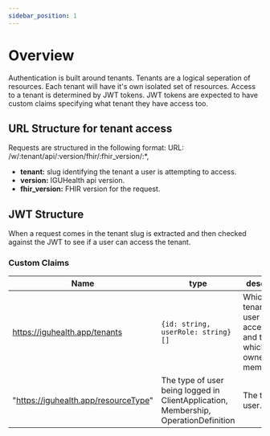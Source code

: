 ```yaml
---
sidebar_position: 1
---
```


# Overview

Authentication is built around tenants. Tenants are a logical seperation of resources. Each tenant will have it's own isolated set of resources.
Access to a tenant is determined by JWT tokens. JWT tokens are expected to have custom claims specifying what tenant they have access too.

## URL Structure for tenant access

Requests are structured in the following format:
URL: /w/:tenant/api/:version/fhir/:fhir_version/:\*,

- **tenant:** slug identifying the tenant a user is attempting to access.
- **version:** IGUHealth api version.
- **fhir_version:** FHIR version for the request.

## JWT Structure

When a request comes in the tenant slug is extracted and then checked against the JWT to see if a user can access the tenant.

### Custom Claims

| Name                                 | type                                                                                | description                                                                          |
| ------------------------------------ | ----------------------------------------------------------------------------------- | ------------------------------------------------------------------------------------ |
| https://iguhealth.app/tenants        | `{id: string, userRole: string}[]`                                                  | Which tenants a user has access too and their role which can be owner,admin, member. |
| "https://iguhealth.app/resourceType" | The type of user being logged in ClientApplication, Membership, OperationDefinition | The type of user.                                                                    |
